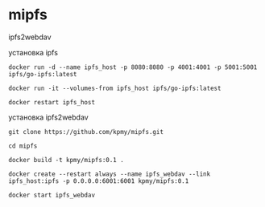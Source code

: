 # mipfs
ipfs2webdav

установка ipfs

`docker run -d --name ipfs_host -p 8080:8080 -p 4001:4001 -p 5001:5001 ipfs/go-ipfs:latest`

`docker run -it --volumes-from ipfs_host ipfs/go-ipfs:latest`

`docker restart ipfs_host`

установка ipfs2webdav

`git clone https://github.com/kpmy/mipfs.git`

`cd mipfs`

`docker build -t kpmy/mipfs:0.1 .`

`docker create --restart always --name ipfs_webdav --link ipfs_host:ipfs -p 0.0.0.0:6001:6001 kpmy/mipfs:0.1`

`docker start ipfs_webdav`
